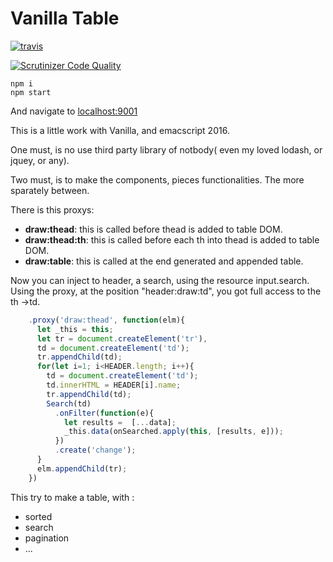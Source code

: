 # Vanilla Table

[![travis](https://api.travis-ci.org/kasselTrankos/vanilla-table.svg?branch=master)](https://travis-ci.org/kasselTrankos/vanilla-table)

[![Scrutinizer Code Quality](https://scrutinizer-ci.com/g/kasselTrankos/vanilla-table/badges/quality-score.png?b=master)](https://scrutinizer-ci.com/g/kasselTrankos/vanilla-table/?branch=master)

```npm
npm i
npm start
```

And navigate to [localhost:9001](http://localhost:9001)


This is a little work with Vanilla, and emacscript 2016.

One must, is no use third party library of notbody( even my loved lodash, or jquey, or any).

Two must, is to make the components, pieces functionalities. The more sparately between.

There is this proxys:
- **draw:thead**:  this is called before thead is added to table DOM.
- **draw:thead:th**: this is called before each th into thead is added to table DOM.
- **draw:table**: this is called at the end generated and appended table.


Now you can inject to header, a search, using the resource input.search. Using the proxy, at the position "header:draw:td",
you got full access to the th ->td.
```javascript
	.proxy('draw:thead', function(elm){
      let _this = this;
      let tr = document.createElement('tr'),
      td = document.createElement('td');
      tr.appendChild(td);
      for(let i=1; i<HEADER.length; i++){
        td = document.createElement('td');
        td.innerHTML = HEADER[i].name;
        tr.appendChild(td);
        Search(td)
          .onFilter(function(e){
            let results =  [...data];
            _this.data(onSearched.apply(this, [results, e]));
          })
          .create('change');
      }
      elm.appendChild(tr);
    })
```



This try to make a table, with :
- sorted
- search
- pagination
- ...

